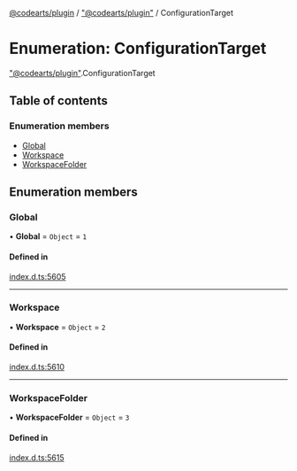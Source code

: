 [@codearts/plugin](../README.md) / ["@codearts/plugin"](../modules/_codearts_plugin_.md) / ConfigurationTarget

# Enumeration: ConfigurationTarget

["@codearts/plugin"](../modules/_codearts_plugin_.md).ConfigurationTarget

## Table of contents

### Enumeration members

- [Global](codearts_plugin_.ConfigurationTarget.md#global)
- [Workspace](codearts_plugin_.ConfigurationTarget.md#workspace)
- [WorkspaceFolder](codearts_plugin_.ConfigurationTarget.md#workspacefolder)

## Enumeration members

### Global

• **Global** = `Object` = `1`

#### Defined in

[index.d.ts:5605](https://github.com/huaweicloud/cloudide-plugin-api/blob/84e382d/index.d.ts#L5605)

___

### Workspace

• **Workspace** = `Object` = `2`

#### Defined in

[index.d.ts:5610](https://github.com/huaweicloud/cloudide-plugin-api/blob/84e382d/index.d.ts#L5610)

___

### WorkspaceFolder

• **WorkspaceFolder** = `Object` = `3`

#### Defined in

[index.d.ts:5615](https://github.com/huaweicloud/cloudide-plugin-api/blob/84e382d/index.d.ts#L5615)
